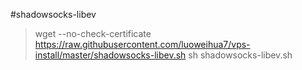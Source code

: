 #shadowsocks-libev

> wget --no-check-certificate https://raw.githubusercontent.com/luoweihua7/vps-install/master/shadowsocks-libev.sh
> sh shadowsocks-libev.sh

